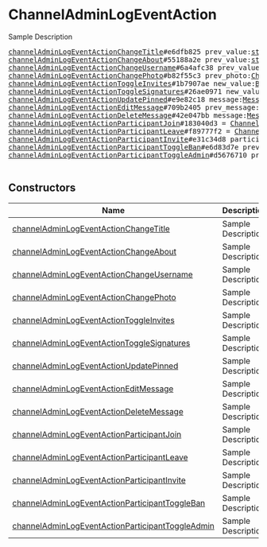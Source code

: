 # ChannelAdminLogEventAction

Sample Description

<pre>
<a href="../constructor/channelAdminLogEventActionChangeTitle.md">channelAdminLogEventActionChangeTitle</a>#e6dfb825 prev_value:<a href="../type/string.md">string</a> new_value:<a href="../type/string.md">string</a> = <a href="../type/ChannelAdminLogEventAction.md">ChannelAdminLogEventAction</a>;
<a href="../constructor/channelAdminLogEventActionChangeAbout.md">channelAdminLogEventActionChangeAbout</a>#55188a2e prev_value:<a href="../type/string.md">string</a> new_value:<a href="../type/string.md">string</a> = <a href="../type/ChannelAdminLogEventAction.md">ChannelAdminLogEventAction</a>;
<a href="../constructor/channelAdminLogEventActionChangeUsername.md">channelAdminLogEventActionChangeUsername</a>#6a4afc38 prev_value:<a href="../type/string.md">string</a> new_value:<a href="../type/string.md">string</a> = <a href="../type/ChannelAdminLogEventAction.md">ChannelAdminLogEventAction</a>;
<a href="../constructor/channelAdminLogEventActionChangePhoto.md">channelAdminLogEventActionChangePhoto</a>#b82f55c3 prev_photo:<a href="../type/ChatPhoto.md">ChatPhoto</a> new_photo:<a href="../type/ChatPhoto.md">ChatPhoto</a> = <a href="../type/ChannelAdminLogEventAction.md">ChannelAdminLogEventAction</a>;
<a href="../constructor/channelAdminLogEventActionToggleInvites.md">channelAdminLogEventActionToggleInvites</a>#1b7907ae new_value:<a href="../type/Bool.md">Bool</a> = <a href="../type/ChannelAdminLogEventAction.md">ChannelAdminLogEventAction</a>;
<a href="../constructor/channelAdminLogEventActionToggleSignatures.md">channelAdminLogEventActionToggleSignatures</a>#26ae0971 new_value:<a href="../type/Bool.md">Bool</a> = <a href="../type/ChannelAdminLogEventAction.md">ChannelAdminLogEventAction</a>;
<a href="../constructor/channelAdminLogEventActionUpdatePinned.md">channelAdminLogEventActionUpdatePinned</a>#e9e82c18 message:<a href="../type/Message.md">Message</a> = <a href="../type/ChannelAdminLogEventAction.md">ChannelAdminLogEventAction</a>;
<a href="../constructor/channelAdminLogEventActionEditMessage.md">channelAdminLogEventActionEditMessage</a>#709b2405 prev_message:<a href="../type/Message.md">Message</a> new_message:<a href="../type/Message.md">Message</a> = <a href="../type/ChannelAdminLogEventAction.md">ChannelAdminLogEventAction</a>;
<a href="../constructor/channelAdminLogEventActionDeleteMessage.md">channelAdminLogEventActionDeleteMessage</a>#42e047bb message:<a href="../type/Message.md">Message</a> = <a href="../type/ChannelAdminLogEventAction.md">ChannelAdminLogEventAction</a>;
<a href="../constructor/channelAdminLogEventActionParticipantJoin.md">channelAdminLogEventActionParticipantJoin</a>#183040d3 = <a href="../type/ChannelAdminLogEventAction.md">ChannelAdminLogEventAction</a>;
<a href="../constructor/channelAdminLogEventActionParticipantLeave.md">channelAdminLogEventActionParticipantLeave</a>#f89777f2 = <a href="../type/ChannelAdminLogEventAction.md">ChannelAdminLogEventAction</a>;
<a href="../constructor/channelAdminLogEventActionParticipantInvite.md">channelAdminLogEventActionParticipantInvite</a>#e31c34d8 participant:<a href="../type/ChannelParticipant.md">ChannelParticipant</a> = <a href="../type/ChannelAdminLogEventAction.md">ChannelAdminLogEventAction</a>;
<a href="../constructor/channelAdminLogEventActionParticipantToggleBan.md">channelAdminLogEventActionParticipantToggleBan</a>#e6d83d7e prev_participant:<a href="../type/ChannelParticipant.md">ChannelParticipant</a> new_participant:<a href="../type/ChannelParticipant.md">ChannelParticipant</a> = <a href="../type/ChannelAdminLogEventAction.md">ChannelAdminLogEventAction</a>;
<a href="../constructor/channelAdminLogEventActionParticipantToggleAdmin.md">channelAdminLogEventActionParticipantToggleAdmin</a>#d5676710 prev_participant:<a href="../type/ChannelParticipant.md">ChannelParticipant</a> new_participant:<a href="../type/ChannelParticipant.md">ChannelParticipant</a> = <a href="../type/ChannelAdminLogEventAction.md">ChannelAdminLogEventAction</a>;

</pre>

## Constructors

| Name | Description |
|------|-------------|
| [channelAdminLogEventActionChangeTitle](../constructor/channelAdminLogEventActionChangeTitle.md) | Sample Description |
| [channelAdminLogEventActionChangeAbout](../constructor/channelAdminLogEventActionChangeAbout.md) | Sample Description |
| [channelAdminLogEventActionChangeUsername](../constructor/channelAdminLogEventActionChangeUsername.md) | Sample Description |
| [channelAdminLogEventActionChangePhoto](../constructor/channelAdminLogEventActionChangePhoto.md) | Sample Description |
| [channelAdminLogEventActionToggleInvites](../constructor/channelAdminLogEventActionToggleInvites.md) | Sample Description |
| [channelAdminLogEventActionToggleSignatures](../constructor/channelAdminLogEventActionToggleSignatures.md) | Sample Description |
| [channelAdminLogEventActionUpdatePinned](../constructor/channelAdminLogEventActionUpdatePinned.md) | Sample Description |
| [channelAdminLogEventActionEditMessage](../constructor/channelAdminLogEventActionEditMessage.md) | Sample Description |
| [channelAdminLogEventActionDeleteMessage](../constructor/channelAdminLogEventActionDeleteMessage.md) | Sample Description |
| [channelAdminLogEventActionParticipantJoin](../constructor/channelAdminLogEventActionParticipantJoin.md) | Sample Description |
| [channelAdminLogEventActionParticipantLeave](../constructor/channelAdminLogEventActionParticipantLeave.md) | Sample Description |
| [channelAdminLogEventActionParticipantInvite](../constructor/channelAdminLogEventActionParticipantInvite.md) | Sample Description |
| [channelAdminLogEventActionParticipantToggleBan](../constructor/channelAdminLogEventActionParticipantToggleBan.md) | Sample Description |
| [channelAdminLogEventActionParticipantToggleAdmin](../constructor/channelAdminLogEventActionParticipantToggleAdmin.md) | Sample Description |

